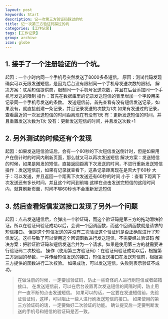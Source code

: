 ```yaml
---
layout: post
keywords: Start
description: 记一次第三方验证码踩过的坑
title: 记一次第三方验证码踩过的坑
categories: [工作记录]
tags: [工作记录]
group: archive
icon: globe
---
```




## 1. 接手了一个注册验证的一个坑。

起因：一个小时内同一个手机号突然发送了8000多条短信。
原因：测试代码发现确实可以无限发送短信，是因为后台没有限制同一个手机号发送次数的限制。
解决方案：联系短信提供商，限制同一个手机号发送次数，并且在后台添加同一个手机号发送的限制
操作：首先在数据库里的记录发送短信的表里增加一个字段用来记录同一个手机号发送的条数。
发送短信前，首先查看有没有短信发送记录，如果没有，就直接创建一条记录，并且记录发送的次数为1次
如果有发送过的记录，查看最近的一次发送短信的时间距离现在有没有1天
    有：更新发送短信的时间，并且重置发送次数为1次
    没有：更新发送短信的时间，并且发送次数+1


## 2. 另外测试的时候还有个发现

起因：如果发送短信验证后，会有一个60秒的下次短信发送倒计时，但是如果用户在倒计时的时间内刷新页面，那么就又可以再次发送短信
解决方案：发送短信的时候，如果是刚发的短信，直接返回距离下次发送的时间，不进行重新发送短信
操作：发送短信前，如果有记录就查看下，这条记录距离现在是否大于60秒
    大于：可以发送，并且返回一个距离下次发送还有60秒的时间
    小于：查看下距离下次发送还有多长时间，并且这个时间到前端
这样在点击发送完短信的这段时间内，就算刷新页面，时间不够60秒也不会重新发送短信


## 3. 然后查看短信发送接口发现了另外一个问题

起因：点击发送短信后，会弹出一个验证码，而这个验证码是第三方的拖动滑块验证。所以在验证码验证成功以后，会调一个回调函数，而这个回调函数就是请求的短信接口。
但是这个短信发送的并没有二次验证这个验证码是否正确就进行了短信发送。这样导致了可以使用这个回调函数进行发送短信，不需要经过验证码
解决方案：把验证验证码和短信发送合并为一个请求。如果是使用第三方的就需要进行验证码二次校验。
操作（使用第三方验证码）：在验证码验证成功以后，根据第三方返回的参数，一并传给短信发送的接口，短信发送接口在发送短信前，根据第三方提供的函数进行二次校验。
如果成功，可以发送短信。失败则表示验证不成功。


>在做注册的时候，一定要加验证码，防止一些奇怪的人进行刷短信或者邮箱接口。
>在发送短信前，可以在后台设置再次发送短信的间隔时间，防止用户一直不断的点击发送短信。
>如果可以的话，一定要在发送短信前，先验证验证码，这样，可以阻止一些人进行刷发送短信的接口。
>如果使用的第三方验证码的话，一定要做好二次验证的功能。
>确认提交后一定要判断发送的手机号和短信的验证码是否一致。